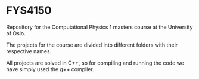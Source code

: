 # FYS4150
Repository for the Computational Physics 1 masters course at the University of Oslo.

The projects for the course are divided into different folders with their respective names.

All projects are solved in C++, so for compiling and running the code we have simply used the g++ compiler.
